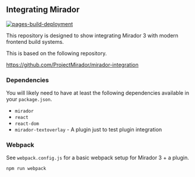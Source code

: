 ## Integrating Mirador

[![pages-build-deployment](https://github.com/nakamura196/mirador-integration-textoverlay/actions/workflows/pages/pages-build-deployment/badge.svg)](https://github.com/nakamura196/mirador-integration-textoverlay/actions/workflows/pages/pages-build-deployment)

This repository is designed to show integrating Mirador 3 with modern frontend build systems.

This is based on the following repository.

https://github.com/ProjectMirador/mirador-integration

### Dependencies

You will likely need to have at least the following dependencies available in your `package.json`.

 - `mirador`
 - `react`
 - `react-dom`
 - `mirador-textoverlay` - A plugin just to test plugin integration

### Webpack

See `webpack.config.js` for a basic webpack setup for Mirador 3 + a plugin.

```sh
npm run webpack
